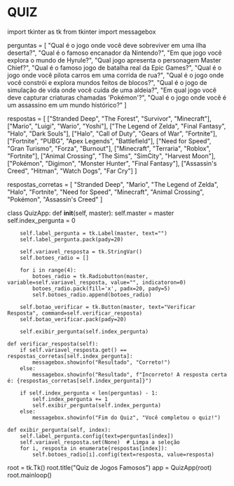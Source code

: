 # QUIZ
import tkinter as tk
from tkinter import messagebox

perguntas = [
    "Qual é o jogo onde você deve sobreviver em uma ilha deserta?",
    "Qual é o famoso encanador da Nintendo?",
    "Em que jogo você explora o mundo de Hyrule?",
    "Qual jogo apresenta o personagem Master Chief?",
    "Qual é o famoso jogo de batalha real da Epic Games?",
    "Qual é o jogo onde você pilota carros em uma corrida de rua?",
    "Qual é o jogo onde você constrói e explora mundos feitos de blocos?",
    "Qual é o jogo de simulação de vida onde você cuida de uma aldeia?",
    "Em qual jogo você deve capturar criaturas chamadas 'Pokémon'?",
    "Qual é o jogo onde você é um assassino em um mundo histórico?"
]

respostas = [
    ["Stranded Deep", "The Forest", "Survivor", "Minecraft"],
    ["Mario", "Luigi", "Wario", "Yoshi"],
    ["The Legend of Zelda", "Final Fantasy", "Halo", "Dark Souls"],
    ["Halo", "Call of Duty", "Gears of War", "Fortnite"],
    ["Fortnite", "PUBG", "Apex Legends", "Battlefield"],
    ["Need for Speed", "Gran Turismo", "Forza", "Burnout"],
    ["Minecraft", "Terraria", "Roblox", "Fortnite"],
    ["Animal Crossing", "The Sims", "SimCity", "Harvest Moon"],
    ["Pokémon", "Digimon", "Monster Hunter", "Final Fantasy"],
    ["Assassin's Creed", "Hitman", "Watch Dogs", "Far Cry"]
]

respostas_corretas = [
    "Stranded Deep", "Mario", "The Legend of Zelda", "Halo", 
    "Fortnite", "Need for Speed", "Minecraft", "Animal Crossing", 
    "Pokémon", "Assassin's Creed"
]

class QuizApp:
    def __init__(self, master):
        self.master = master
        self.index_pergunta = 0

        self.label_pergunta = tk.Label(master, text="")
        self.label_pergunta.pack(pady=20)

        self.variavel_resposta = tk.StringVar()
        self.botoes_radio = []

        for i in range(4):
            botoes_radio = tk.Radiobutton(master, variable=self.variavel_resposta, value="", indicatoron=0)
            botoes_radio.pack(fill='x', padx=20, pady=5)
            self.botoes_radio.append(botoes_radio)

        self.botao_verificar = tk.Button(master, text="Verificar Resposta", command=self.verificar_resposta)
        self.botao_verificar.pack(pady=20)

        self.exibir_pergunta(self.index_pergunta)

    def verificar_resposta(self):
        if self.variavel_resposta.get() == respostas_corretas[self.index_pergunta]:
            messagebox.showinfo("Resultado", "Correto!")
        else:
            messagebox.showinfo("Resultado", f"Incorreto! A resposta certa é: {respostas_corretas[self.index_pergunta]}")

        if self.index_pergunta < len(perguntas) - 1:
            self.index_pergunta += 1
            self.exibir_pergunta(self.index_pergunta)
        else:
            messagebox.showinfo("Fim do Quiz", "Você completou o quiz!")

    def exibir_pergunta(self, index):
        self.label_pergunta.config(text=perguntas[index])
        self.variavel_resposta.set(None)  # Limpa a seleção
        for i, resposta in enumerate(respostas[index]):
            self.botoes_radio[i].config(text=resposta, value=resposta)

root = tk.Tk()
root.title("Quiz de Jogos Famosos")
app = QuizApp(root)
root.mainloop()
